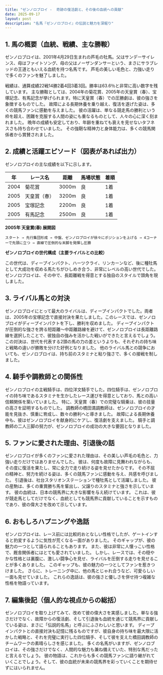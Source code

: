 ```yaml
---
title: "ゼンノロブロイ -  奇跡の復活劇と、その後の血統への貢献"
date: 2025-09-17
layout: post
description: "名馬『ゼンノロブロイ』の伝説と魅力を深堀り"
---
```


## 1. 馬の概要（血統、戦績、主な勝鞍）

ゼンノロブロイは、2001年4月29日生まれの芦毛の牡馬。父はサンデーサイレンス、母はファイトソング、母の父はノーザンダンサーという、まさにサラブレッドの王道ともいえる血統を持つ名馬です。  芦毛の美しい毛色と、力強い走りで多くのファンを魅了しました。

戦績は、通算成績22戦14勝2着4回3着3回。勝率は63.6％と非常に高い数字を残しています。  主な勝鞍としては、2004年の菊花賞、2005年の天皇賞（春）、宝塚記念、有馬記念が挙げられます。特に天皇賞（春）での圧勝劇は、彼の強さを象徴するものでした。  故障による長期休養を乗り越え、復活を遂げた姿は、多くの競馬ファンに感動を与えました。  彼の活躍は、単なる競走馬の勝利という枠を超え、困難を克服する人間の姿にも重なるものとして、人々の心に深く刻まれました。  晩年の成績も安定しており、年齢を重ねても衰えを見せないタフネスさも持ち合わせていました。  その強靭な精神力と身体能力は、多くの競馬関係者から賞賛されました。


## 2. 成績と活躍エピソード（図表があれば出力）

ゼンノロブロイの主な成績を以下に示します。

| 年 | レース名         | 距離 | 馬場状態 | 着順 |
|---|-----------------|-----|---------|-----|
| 2004 | 菊花賞           | 3000m | 良      | 1着 |
| 2005 | 天皇賞（春）       | 3200m | 良      | 1着 |
| 2005 | 宝塚記念         | 2200m | 良      | 1着 |
| 2005 | 有馬記念         | 2500m | 良      | 1着 |


**2005年 天皇賞(春) 展開図**

```
スタート → 先行集団形成 → 中盤、ゼンノロブロイが徐々にポジションを上げる → 4コーナーで先頭に立つ → 直線で圧倒的な末脚を発揮し圧勝
```

**ゼンノロブロイの世代構成（主要ライバルとの比較）**

この世代は、ディープインパクト、ハーツクライ、リンカーンなど、後に種牡馬として大成功を収める馬たちがひしめき合う、非常にレベルの高い世代でした。ゼンノロブロイは、その中で、長距離戦を得意とする独自のスタイルで頭角を現しました。


## 3. ライバル馬との対決

ゼンノロブロイにとって最大のライバルは、ディープインパクトでした。両者は、2005年の宝塚記念で直接対決を果たしました。このレースでは、ゼンノロブロイがディープインパクトを下し、勝利を収めました。  ディープインパクトが圧倒的な強さを誇る短距離～中距離路線を避けて、ゼンノロブロイは長距離路線を選択したことで、彼独自の強みを活かした戦いができたと言えるでしょう。  この対決は、世代を代表する2頭の馬の力の差というよりも、それぞれの持ち味と戦略の違いが勝敗を分けた好例となりました。  他のライバル馬との競争においても、ゼンノロブロイは、持ち前のスタミナと粘り強さで、多くの接戦を制しました。


## 4. 騎手や調教師との関係性

ゼンノロブロイの主戦騎手は、四位洋文騎手でした。四位騎手は、ゼンノロブロイの持ち味であるスタミナを生かしたレース運びを得意としており、馬との高い信頼関係を築いていました。  特に、天皇賞（春）での完璧な騎乗は、彼の技量の高さを証明するものでした。  調教師の橋田満調教師は、ゼンノロブロイの才能を見抜き、慎重に育成し、数々の勝利へと導きました。  故障による長期休養中も、彼はゼンノロブロイを献身的にケアし、復活劇を支えました。  騎手と調教師の二人三脚の努力が、ゼンノロブロイの成功の大きな要因となりました。


## 5. ファンに愛された理由、引退後の話

ゼンノロブロイが多くのファンに愛された理由は、その美しい芦毛の毛色と、力強い走りだけではありませんでした。  彼は、何度も故障に見舞われながらも、その度に復活を果たし、常に全力で走り続ける姿を見せたからです。  その不屈の精神と、努力を続ける姿は、多くの競馬ファンに感動を与え、共感を呼びました。  引退後は、社台スタリオンステーションで種牡馬として活躍しました。  彼の産駒は、多くの重賞勝ち馬を輩出し、父譲りのスタミナと強さを示しています。  彼の血統は、日本の競馬界に大きな影響を与え続けています。  これは、彼が競走馬としてだけでなく、血統としても競馬界に貢献していることを示すものであり、彼の偉大さを改めて示しています。


## 6. おもしろハプニングや逸話

ゼンノロブロイは、レース前には比較的おとなしい性格でしたが、ゲートインすると豹変するように気性が荒くなる一面がありました。  そのギャップが、彼の魅力の一つとして語られることもあります。  また、彼は非常に人懐っこい性格で、厩舎関係者にはとても愛されていました。  しかし、レースでは、その穏やかな性格とは裏腹に、激しい闘争心を見せ、ライバルを圧倒する走りを見せることが多くありました。  このギャップも、彼の魅力の一つとしてファンを惹きつけました。  さらに、トレーニング中に、他の馬とじゃれ合うなど、可愛らしい一面も見せていました。  これらの逸話は、彼の強さと優しさを併せ持つ複雑な性格を物語っています。


## 7. 編集後記（個人的な視点からの総括）

ゼンノロブロイを取り上げてみて、改めて彼の偉大さを実感しました。単なる強さだけでなく、故障からの復活劇、そして引退後も血統を通じて競馬界に貢献している姿は、まさに「伝説的名馬」と呼ぶにふさわしいと思います。  ディープインパクトとの直接対決も記憶に残るものですが、彼自身の持ち味を最大限に活かした戦略と、それを完璧に実行した四位騎手、そして彼を支えた橋田調教師のチームワークの素晴らしさを感じました。  多くの名馬がいますが、ゼンノロブロイは、その強さだけでなく、人間的な魅力も兼ね備えていた、特別な馬だったと言えるでしょう。  彼の物語は、これからも多くの競馬ファンに語り継がれていくことでしょう。そして、彼の血統が未来の競馬界を彩っていくことを期待せずにはいられません。
